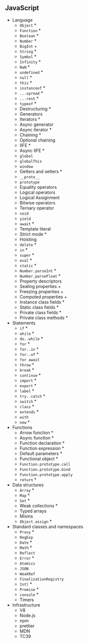 ## JavaScript

- Language
  - `Object` *
  - `Function` *
  - `Boolean` *
  - `Number` *
  - `BigInt` +
  - `String` *
  - `Symbol` *
  - `Infinity` *
  - `NaN` *
  - `undefined` *
  - `null` *
  - `this` *
  - `instanceof` *
  - `...spread` *
  - `...rest` * 
  - `typeof` *
  - Destructuring *
  - Generators 
  - Iterators *
  - Async generator 
  - Async iterator *
  - Chaining *
  - Optional chaining 
  - IIFE *
  - Async IIFE *
  - `global`
  - `globalThis`
  - `window`
  - Getters and setters *
  - `__proto__`
  - `prototype`
  - Equality operators
  - Logical operators
  - Logical Assignment
  - Bitwise operators
  - Ternary operator
  - `void`
  - `yield`
  - `await` *
  - Template literal
  - Strict mode *
  - Hoisting
  - `delete` *
  - `in` *
  - `super` *
  - `eval` *
  - `static` *
  - `Number.parseInt` *
  - `Number.parseFloat` *
  - Property descriptors
  - Sealing properties +
  - Freezing properties +
  - Computed properties +
  - Instance class fields *
  - Static class fields *
  - Private class fields *
  - Private class methods *
- Statements
  - `if` *
  - `while` *
  - `do..while` *
  - `for` *
  - `for..in` *
  - `for..of` *
  - `for await` 
  - `throw` *
  - `break` *
  - `continue` *
  - `import` *
  - `export` *
  - `label` *
  - `try..catch` *
  - `switch` *
  - `class` *
  - `extends` *
  - `with`
  - `new` *
- Functions
  - Arrow function *
  - Async function *
  - Function declaration *
  - Function expression *
  - Default parameters *
  - Functional object *
  - `Function.prototype.call`
  - `Function.prototype.bind`
  - `Function.prototype.apply`
  - `return` *
- Data structures
  - `Array` *
  - `Map` *
  - `Set` *
  - Weak collections *
  - Typed arrays
  - Mixins
  - `Object.assign` *
- Standard classes and namespaces
  - `Proxy` *
  - `RegExp`
  - `Date` *
  - `Math` *
  - `Reflect`
  - `Error` *
  - `Atomics`
  - `JSON`
  - `WeakRef`
  - `FinalizationRegistry`
  - `Intl` *
  - `Promise` *
  - `console` *
  - Timers
- Infrastructure
  - V8
  - Node.js
  - npm
  - prettier
  - MDN
  - TC39
